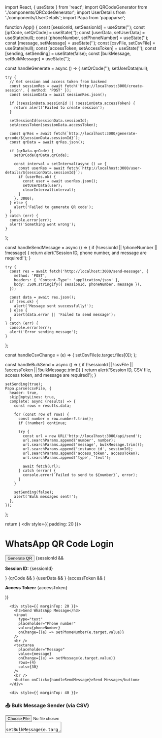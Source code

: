 import React, { useState } from 'react';
import QRCodeGenerator from './components/QRCodeGenerator';
import UserDetails from './components/UserDetails';
import Papa from 'papaparse';

function App() {
  const [sessionId, setSessionId] = useState('');
  const [qrCode, setQrCode] = useState('');
  const [userData, setUserData] = useState(null);
  const [phoneNumber, setPhoneNumber] = useState('');
  const [message, setMessage] = useState('');
  const [csvFile, setCsvFile] = useState(null);
  const [accessToken, setAccessToken] = useState('');
  const [sending, setSending] = useState(false);
  const [bulkMessage, setBulkMessage] = useState('');


  const handleGenerate = async () => {
    setQrCode('');
    setUserData(null);

    try {
      // Get session and access token from backend
      const sessionRes = await fetch('http://localhost:3000/create-session', { method: 'POST' });
      const sessionData = await sessionRes.json();

      if (!sessionData.sessionId || !sessionData.accessToken) {
        return alert('Failed to create session');
      }

      setSessionId(sessionData.sessionId);
      setAccessToken(sessionData.accessToken);

      const qrRes = await fetch(`http://localhost:3000/generate-qrcode/${sessionData.sessionId}`);
      const qrData = await qrRes.json();

      if (qrData.qrCode) {
        setQrCode(qrData.qrCode);

        const interval = setInterval(async () => {
          const userRes = await fetch(`http://localhost:3000/user-details/${sessionData.sessionId}`);
          if (userRes.ok) {
            const user = await userRes.json();
            setUserData(user);
            clearInterval(interval);
          }
        }, 3000);
      } else {
        alert('Failed to generate QR code');
      }
    } catch (err) {
      console.error(err);
      alert('Something went wrong');
    }
  };

  const handleSendMessage = async () => {
    if (!sessionId || !phoneNumber || !message) {
      return alert('Session ID, phone number, and message are required!');
    }

    try {
      const res = await fetch('http://localhost:3000/send-message', {
        method: 'POST',
        headers: { 'Content-Type': 'application/json' },
        body: JSON.stringify({ sessionId, phoneNumber, message }),
      });

      const data = await res.json();
      if (res.ok) {
        alert('Message sent successfully!');
      } else {
        alert(data.error || 'Failed to send message');
      }
    } catch (err) {
      console.error(err);
      alert('Error sending message');
    }
  };

  const handleCsvChange = (e) => {
    setCsvFile(e.target.files[0]);
  };

  const handleBulkSend = async () => {
    if (!sessionId || !csvFile || !accessToken || !bulkMessage.trim()) {
      return alert('Session ID, CSV file, access token, and message are required!');
    }
  
    setSending(true);
    Papa.parse(csvFile, {
      header: true,
      skipEmptyLines: true,
      complete: async (results) => {
        const rows = results.data;
  
        for (const row of rows) {
          const number = row.number?.trim();
          if (!number) continue;
  
          try {
            const url = new URL('http://localhost:3000/api/send');
            url.searchParams.append('number', number);
            url.searchParams.append('message', bulkMessage.trim());
            url.searchParams.append('instance_id', sessionId);
            url.searchParams.append('access_token', accessToken);
            url.searchParams.append('type', 'text');
  
            await fetch(url);
          } catch (error) {
            console.error(`Failed to send to ${number}`, error);
          }
        }
  
        setSending(false);
        alert('Bulk messages sent!');
      },
    });
  };
  

  return (
    <div style={{ padding: 20 }}>
      <h1>WhatsApp QR Code Login</h1>
      <button onClick={handleGenerate}>Generate QR</button>
      {sessionId && <p><strong>Session ID:</strong> {sessionId}</p>}
      {qrCode && <QRCodeGenerator qrCode={qrCode} />}
      {userData && <UserDetails user={userData} />}
      {accessToken && (
        <p><strong>Access Token:</strong> {accessToken}</p>
      )}

      <div style={{ marginTop: 20 }}>
        <h3>Send WhatsApp Message</h3>
        <input
          type="text"
          placeholder="Phone number"
          value={phoneNumber}
          onChange={(e) => setPhoneNumber(e.target.value)}
        />
        <br />
        <textarea
          placeholder="Message"
          value={message}
          onChange={(e) => setMessage(e.target.value)}
          rows={4}
          cols={30}
        />
        <br />
        <button onClick={handleSendMessage}>Send Message</button>
      </div>

      <div style={{ marginTop: 40 }}>
  <h3>📤 Bulk Message Sender (via CSV)</h3>
  <input
    type="file"
    accept=".csv"
    onChange={handleCsvChange}
  />
  <br />
  <textarea
    placeholder="Enter the message to send to all contacts"
    value={bulkMessage}
    onChange={(e) => setBulkMessage(e.target.value)}
    rows={4}
    cols={40}
    style={{ marginTop: 10 }}
  />
  <br />
  <button onClick={handleBulkSend} disabled={sending || !bulkMessage}>
    {sending ? 'Sending...' : 'Send Bulk Messages'}
  </button>
</div>


      {userData && (
        <div style={{ marginTop: 20 }}>
          <h3>🔑 Your Public API Access</h3>
          <p><strong>Instance ID:</strong> {sessionId}</p>
          <p><strong>Access Token:</strong> {accessToken}</p>
          <code style={{ backgroundColor: '#f0f0f0', padding: '10px', display: 'block' }}>
            http://localhost:3000/api/send?number=919876543210&type=text&message=Hello&instance_id={sessionId}&access_token={accessToken}
          </code>
        </div>
      )}
    </div>
  );
}

export default App;










































const express = require('express');
const { Client, LocalAuth } = require('whatsapp-web.js');
const qrcode = require('qrcode');
const cors = require('cors');
const axios = require('axios');
const { v4: uuidv4 } = require('uuid');
const crypto = require('crypto');
const mongoose = require('mongoose');
const Session = require('./models/Session');

const app = express();
app.use(cors());
app.use(express.json());

// Store sessions dynamically
const clients = {};
const qrCodes = {};
const userDetails = {};
const authorizedTokens = {}; // sessionId: accessToken

//Connect mongodb
 

mongoose.connect('mongodb+srv://thepawanpal:K3L1tfxu3G06xM5R@cluster0.rqldviu.mongodb.net/?retryWrites=true&w=majority&appName=Cluster0').then(() => {
  console.log('✅ Connected to MongoDB');
}).catch((err) => {
  console.error('❌ MongoDB connection error:', err); 
});

// Test Server
app.get('/', (req, res) => {
    res.send("Server is Running");
});

// Create session and generate access token
app.post('/create-session', async (req, res) => {
    const sessionId = uuidv4();
    const accessToken = crypto.randomBytes(16).toString('hex');
  
    try {
      const session = new Session({ sessionId, accessToken });
      await session.save();
  
      res.json({ sessionId, accessToken });
    } catch (err) {
      console.error('Error saving session:', err);
      res.status(500).json({ error: 'Failed to create session' });
    }
  });

// API to generate QR code
app.get('/generate-qrcode/:sessionId', async (req, res) => {
    const { sessionId } = req.params;

    if (clients[sessionId]) {
        console.log(`⚠️ Client for ${sessionId} is already initialized.`);
        return res.status(400).json({ error: 'Client already initialized' });
    }

    console.log(`🚀 Initializing client for ${sessionId}`);

    const client = new Client({
        authStrategy: new LocalAuth({ clientId: sessionId }),
        puppeteer: {
            headless: true,
            args: ['--no-sandbox', '--disable-setuid-sandbox']
        }
    });

    clients[sessionId] = client;

    client.on('qr', (qr) => {
        console.log(`✅ QR Code generated for ${sessionId}`);
        qrCodes[sessionId] = qr;
    });

    client.on('authenticated', () => {
        console.log(`🔐 Authenticated for ${sessionId}`);
    });

    client.on('ready', async () => {
        console.log(`🚀 WhatsApp Web is ready for ${sessionId}`);
        
        if (client.info && client.info.wid) {
          const phoneNumber = client.info.wid.user;
          const name = client.info.pushname || 'Unknown';
          const serialized = client.info.wid._serialized;
      
          userDetails[sessionId] = { phoneNumber, name, serialized };
          console.log(`📞 Logged in as: ${name} (${phoneNumber}) - Serialized: ${serialized}`);
      
          try {
            // Update user details in the database
            await Session.findOneAndUpdate(
              { sessionId },
              { number: phoneNumber, name, serializedId: serialized },
              { new: true }
            );
            console.log('✅ Session user details updated in MongoDB');
          } catch (dbErr) {
            console.error('❌ MongoDB update error:', dbErr.message);
          }
      
          // Optionally notify another service
          try {
            const apiUrl = 'http://localhost:59397/api/Whatsapp/RegisterUser';
            await axios.post(apiUrl, { phoneNumber, name, serialized });
            console.log('✅ User registered successfully!');
          } catch (error) {
            console.error('❌ Error registering user externally:', error.response ? error.response.data : error.message);
          }
        }
      });

    client.on('disconnected', () => {
        console.log(`⚡ Client disconnected for ${sessionId}`);
        delete clients[sessionId];
        delete userDetails[sessionId];
        delete authorizedTokens[sessionId];
    });

    client.initialize();

    // Poll for QR Code generation
    let attempts = 0;
    const interval = setInterval(async () => {
        attempts++;
        if (qrCodes[sessionId]) {
            clearInterval(interval);
            try {
                const qrImage = await qrcode.toDataURL(qrCodes[sessionId]);
                return res.json({ qrCode: qrImage });
            } catch (error) {
                return res.status(500).json({ error: 'Failed to generate QR Code' });
            }
        }
        if (attempts > 20) {
            clearInterval(interval);
            return res.status(500).json({ error: 'QR Code generation timeout!' });
        }
    }, 1000);
});

// API to fetch user details
app.get('/user-details/:sessionId', (req, res) => {
    const { sessionId } = req.params;

    if (userDetails[sessionId]) {
        return res.json(userDetails[sessionId]);
    } else {
        return res.status(404).json({ error: 'User details not found' });
    }
});

// Send message (internal use)
app.post('/send-message', async (req, res) => {
    const { sessionId, phoneNumber, message } = req.body;

    const client = clients[sessionId];
    if (!client) {
        return res.status(400).json({ error: 'Invalid or expired session' });
    }

    try {
        const chatId = `${phoneNumber}@c.us`;
        await client.sendMessage(chatId, message);
        console.log(`📤 Message sent to ${phoneNumber}: ${message}`);
        res.json({ success: true });
    } catch (error) {
        console.error('❌ Error sending message:', error.message);
        res.status(500).json({ error: 'Failed to send message' });
    }
});

// Public API (like ziper.io style)
app.get('/api/send', async (req, res) => {
    const { number, type, message, instance_id, access_token } = req.query;

    if (!number || !message || !instance_id || !access_token) {
        return res.status(400).json({ status: 'error', message: 'Missing required parameters' });
    }

    // if (!authorizedTokens[instance_id] || authorizedTokens[instance_id] !== access_token) {
    //     return res.status(401).json({ status: 'error', message: 'Unauthorized' });
    // }

    const client = clients[instance_id];
    if (!client) {
        return res.status(404).json({ status: 'error', message: 'Instance not found or not ready' });
    }

    try {
        const chatId = `${number}@c.us`;

        if (type === 'text') {
            await client.sendMessage(chatId, message);
        } else {
            return res.status(400).json({ status: 'error', message: 'Unsupported message type' });
        }

        return res.json({
            status: 'success',
            number,
            instance_id,
            type,
            message
        });
    } catch (err) {
        console.error(err);
        return res.status(500).json({ status: 'error', message: 'Failed to send message' });
    }
});

// Start server
app.listen(3000, () => {
    console.log('🚀 Server running at http://localhost:3000');
});
#   w h a t s a p p w e b f r o n t  
 